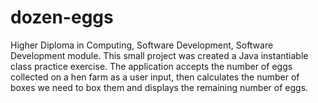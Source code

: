 # dozen-eggs
Higher Diploma in Computing, Software Development, Software Development module.
This small project was created a Java instantiable class practice exercise.
The application accepts the number of eggs collected on a hen farm as a user input, then calculates the number of boxes we need to box them and displays the remaining number of eggs.

